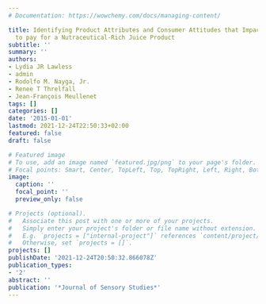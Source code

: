```yaml
---
# Documentation: https://wowchemy.com/docs/managing-content/

title: Identifying Product Attributes and Consumer Attitudes that Impact Willingness
  to pay for a Nutraceutical-Rich Juice Product
subtitle: ''
summary: ''
authors:
- Lydia JR Lawless
- admin
- Rodolfo M. Nayga, Jr.
- Renee T Threlfall
- Jean-François Meullenet
tags: []
categories: []
date: '2015-01-01'
lastmod: 2021-12-24T22:50:33+02:00
featured: false
draft: false

# Featured image
# To use, add an image named `featured.jpg/png` to your page's folder.
# Focal points: Smart, Center, TopLeft, Top, TopRight, Left, Right, BottomLeft, Bottom, BottomRight.
image:
  caption: ''
  focal_point: ''
  preview_only: false

# Projects (optional).
#   Associate this post with one or more of your projects.
#   Simply enter your project's folder or file name without extension.
#   E.g. `projects = ["internal-project"]` references `content/project/deep-learning/index.md`.
#   Otherwise, set `projects = []`.
projects: []
publishDate: '2021-12-24T20:50:32.866078Z'
publication_types:
- '2'
abstract: ''
publication: '*Journal of Sensory Studies*'
---
```

